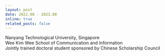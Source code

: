 ```yaml
---
layout: post
date: 2022.08 - 2023.08
inline: true
related_posts: false
---
```


Nanyang Technological University, Singapore <br>
Wee Kim Wee School of Communication and Information <br>
Jointly trained doctoral student sponsored by Chinese Scholarship Council
